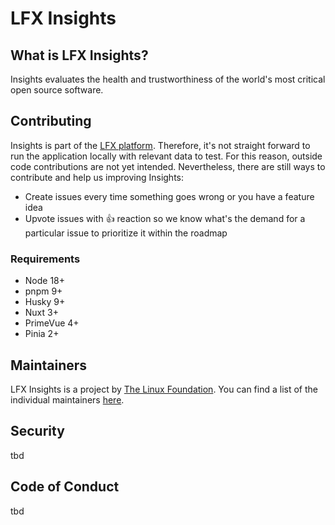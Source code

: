 
<!-- BODY -->

# LFX Insights

## What is LFX Insights?
Insights evaluates the health and trustworthiness of the world's most critical open source software.

## Contributing

Insights is part of the [LFX platform](https://lfx.linuxfoundation.org/). Therefore, it's not straight forward to run the application locally with relevant data to test. For this reason, outside code contributions are not yet intended. Nevertheless, there are still ways to contribute and help us improving Insights:

- Create issues every time something goes wrong or you have a feature idea
- Upvote issues with 👍 reaction so we know what's the demand for a particular issue to prioritize it within the roadmap

### Requirements

- Node 18+
- pnpm 9+
- Husky 9+
- Nuxt 3+
- PrimeVue 4+
- Pinia 2+

## Maintainers
LFX Insights is a project by [The Linux Foundation](https://www.linuxfoundation.org/). You can find a list of the individual maintainers [here](MAINTAINERS.md).

## Security
tbd

## Code of Conduct
tbd




